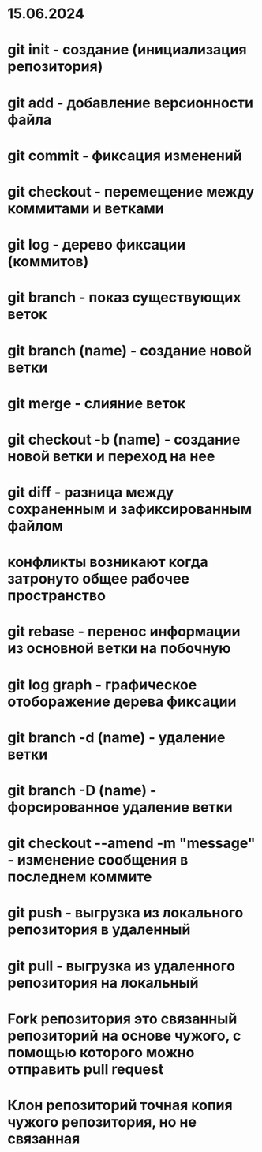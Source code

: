 # 15.06.2024
# git init - создание (инициализация репозитория)
# git add - добавление версионности файла
# git commit - фиксация изменений
# git checkout - перемещение между коммитами и ветками
# git log - дерево фиксации (коммитов)
# git branch - показ существующих веток
# git branch (name) - создание новой ветки
# git merge - слияние веток
# git checkout -b (name) - создание новой ветки и переход на нее
# git diff - разница между сохраненным и зафиксированным файлом
# конфликты возникают когда затронуто общее рабочее пространство
# git rebase - перенос информации из основной ветки на побочную
# git log graph - графическое отоборажение дерева фиксации
# git branch -d (name) - удаление ветки
# git branch -D (name) - форсированное удаление ветки
# git checkout --amend -m "message" - изменение сообщения в последнем коммите
# git push - выгрузка из локального репозитория в удаленный
# git pull - выгрузка из удаленного репозитория на локальный
# Fork репозитория это связанный репозиторий на основе чужого, с помощью которого можно отправить pull request
# Клон репозиторий точная копия чужого репозитория, но не связанная